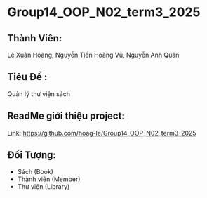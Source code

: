 # Group14_OOP_N02_term3_2025 

## Thành Viên:
Lê Xuân Hoàng, Nguyễn Tiến Hoàng Vũ, Nguyễn Anh Quân

## Tiêu Đề :

Quản lý thư viện sách

## ReadMe giới thiệu project:
Link: https://github.com/hoag-le/Group14_OOP_N02_term3_2025

## Đối Tượng:
- Sách (Book)
- Thành viên (Member)
- Thư viện (Library)

